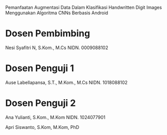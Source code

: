 Pemanfaatan Augmentasi Data Dalam Klasifikasi Handwritten Digit Images Menggunakan Algoritma CNNs Berbasis Android

# Dosen Pembimbing
Nesi Syafitri N, S.Kom., M.Cs
NIDN. 0009088102
# Dosen Penguji 1
Ause Labellapansa, S.T., M.Kom., M.Cs
NIDN. 1018088102
# Dosen Penguji 2
Ana Yulianti, S.Kom., M.Kom
NIDN. 1024077901


Apri Siswanto, S.Kom, M.Kom, PhD